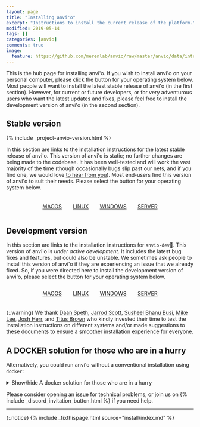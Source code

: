 ```yaml
---
layout: page
title: "Installing anvi'o"
excerpt: "Instructions to install the current release of the platform."
modified: 2019-05-14
tags: []
categories: [anvio]
comments: true
image:
  feature: https://github.com/merenlab/anvio/raw/master/anvio/data/interactive/images/logo.png
---
```



This is the hub page for installing anvi'o. If you wish to install anvi'o on your personal computer, please click the button for your operating system below. Most people will want to install the latest stable release of anvi'o (in the first section). However, for current or future developers, or for very adventurous users who want the latest updates and fixes, please feel free to install the development version of anvi'o (in the second section).

## Stable version

{% include _project-anvio-version.html %}

In this section are links to the installation instructions for the latest stable release of anvi'o. This version of anvi'o is static; no further changes are being made to the codebase. It has been well-tested and will work the vast majority of the time (though occasionally bugs slip past our nets, and if you find one, we would love [to hear from you](https://github.com/merenlab/anvio/issues/new/choose)). Most end-users find this version of anvi'o to suit their needs. Please select the button for your operating system below.

<div style="display: flex; align-item:center; align-content: center; margin-bottom: 20px; margin-top: 20px; justify-content: center;"> 
  <a href="/install/macos/" target="_blank" style="margin-right: 30px; text-align: center;"><i class="fa-brands fa-apple fa-5x" style=""></i><p>MACOS</p></a>
  <a href="/install/linux/" target="_blank" style="margin-right: 30px; text-align: center;"><i class="fa-brands fa-linux fa-5x"></i><p>LINUX</p></a>
  <a href="/install/windows/" target="_blank" style="margin-right: 30px; text-align: center;"><i class="fa-brands fa-windows fa-5x"></i><p>WINDOWS</p></a>
  <a href="/install/server/" style="text-align: center;" target="_blank"><i class="fa-solid fa-server fa-5x"></i><p>SERVER</p></a>
</div>

## Development version

In this section are links to the installation instructions for `anvio-dev`💪. This version of anvi'o is _under active development_. It includes the latest bug fixes and features, but could also be unstable. We sometimes ask people to install this version of anvi'o if they are experiencing an issue that we already fixed. So, if you were directed here to install the development version of anvi'o, please select the button for your operating system below.

<div style="display: flex; align-item:center; align-content: center; margin-bottom: 20px; justify-content: center;"> 
  <a href="/install/macos/#7-follow-the-active-development-youre-a-wizard-arry" target="_blank" style="margin-right: 30px; text-align: center;"><i class="fa-brands fa-apple fa-5x"></i><p>MACOS</p></a>
  <a href="/install/linux/#7-follow-the-active-development-youre-a-wizard-arry" target="_blank" style="margin-right: 30px; text-align: center;"><i class="fa-brands fa-linux fa-5x"></i><p>LINUX</p></a>
  <a href="/install/windows/#7-follow-the-active-development-youre-a-wizard-arry" target="_blank" style="margin-right: 30px; text-align: center;"><i class="fa-brands fa-windows fa-5x"></i><p>WINDOWS</p></a>
  <a href="/install/server/#7-follow-the-active-development-youre-a-wizard-arry" style="text-align: center;" target="_blank"><i class="fa-solid fa-server fa-5x"></i><p>SERVER</p></a>
</div>


{:.warning}
We thank [Daan Speth](https://twitter.com/daanspeth), [Jarrod Scott](https://orcid.org/0000-0001-9863-1318), [Susheel Bhanu Busi](https://scholar.google.com/citations?user=U0g3IzQAAAAJ&hl=en), [Mike Lee](https://twitter.com/AstrobioMike), [Josh Herr](http://joshuaherr.com/), and [Titus Brown](https://scholar.google.com/citations?user=O4rYanMAAAAJ) who kindly invested their time to test the installation instructions on different systems and/or made suggestions to these documents to ensure a smoother installation experience for everyone.

## A DOCKER solution for those who are in a hurry
Alternatively, you could run anvi'o without a conventional installation using `docker`:

<details markdown="1"><summary>Show/hide A docker solution for those who are in a hurry</summary>

We do recommend you to install anvi'o on your system, but **if you just want to run anvi'o without any installation**, you can actually do it within minutes using [docker](https://docs.docker.com/get-docker/).

The docker solution is very simple, guaranteed to work, and very effective to do quick analyses or visualize anvi'o data currencies from others without having to install anything. A more detailed article on how to run anvi'o in docker [is here](https://merenlab.org/2015/08/22/docker-image-for-anvio/), but here is a brief set of steps.

Assuming you have docker installed and running on your computer, first pull the container:

``` bash
docker pull meren/anvio:7
```

{:.notice}
Instead of the version number shown above, you can use ANY version number listed on [this Docker Hub page](https://hub.docker.com/r/meren/anvio/tags).

This step will take a few minutes and require about 15Gb of disk space. Once it is done, you can run it the following way:

```
docker run --rm -it -v `pwd`:`pwd` -w `pwd` -p 8080:8080 meren/anvio:7
```

And that's it! You are now in a virtual environment that runs anvi'o. You can exit this environment by pressing `CTRL+D`.

{:.warning}
If you wish to do resource demanding analyses, don't forget to increase the CPU and memory resources allocated for anvi'o using the docker Preferences menu.

If you at some point want to remove all containers and reclaim all the storage space, you can run this after exiting all containers:

```
docker system prune --force -a
```
</details>

Please consider opening an <a href="https://github.com/meren/anvio/issues">issue</a> for technical problems, or join us on {% include _discord_invitation_button.html %} if you need help.


---

{:.notice}
{% include _fixthispage.html source="install/index.md" %}
